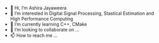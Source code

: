 - 👋 Hi, I’m Ashira Jayaweera
- 👀 I’m interested in Digital Signal Processing, Stastical Estimation and High Performance Computing
- 🌱 I’m currently learning C++, CMake
- 💞️ I’m looking to collaborate on ...
- 📫 How to reach me ...

<!---
ashirajay/ashirajay is a ✨ special ✨ repository because its `README.md` (this file) appears on your GitHub profile.
You can click the Preview link to take a look at your changes.
--->
